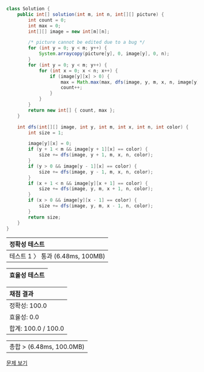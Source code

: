 ```java
class Solution {
    public int[] solution(int m, int n, int[][] picture) {
        int count = 0;
        int max = 0;
        int[][] image = new int[m][n];

        /* picture cannot be edited due to a bug */
        for (int y = 0; y < m; y++) {
            System.arraycopy(picture[y], 0, image[y], 0, n);
        }
        for (int y = 0; y < m; y++) {
            for (int x = 0; x < n; x++) {
                if (image[y][x] > 0) {
                    max = Math.max(max, dfs(image, y, m, x, n, image[y][x]));
                    count++;
                }
            }
        }
        return new int[] { count, max };
    }

    int dfs(int[][] image, int y, int m, int x, int n, int color) {
        int size = 1;

        image[y][x] = 0;
        if (y + 1 < m && image[y + 1][x] == color) {
            size += dfs(image, y + 1, m, x, n, color);
        }
        if (y > 0 && image[y - 1][x] == color) {
            size += dfs(image, y - 1, m, x, n, color);
        }
        if (x + 1 < n && image[y][x + 1] == color) {
            size += dfs(image, y, m, x + 1, n, color);
        }
        if (x > 0 && image[y][x - 1] == color) {
            size += dfs(image, y, m, x - 1, n, color);
        }
        return size;
    }
}
```
 | 정확성 테스트 |
 |  :-  |
 | 테스트 1 〉 통과 (6.48ms, 100MB) |

 | 효율성 테스트 |
 | :- |

 | 채점 결과 |
 | :- |
 | 정확성: 100.0 |
 | 효율성: 0.0 |
 | 합계: 100.0 / 100.0 |

 ||
 | :- |
 | 총합 > (6.48ms, 100.0MB) |

[문제 보기](https://programmers.co.kr/learn/courses/30/lessons/1829?language=java)